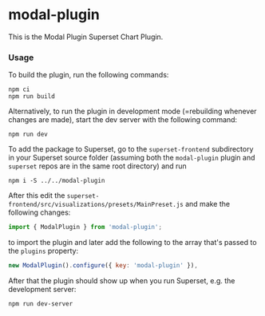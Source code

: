 # modal-plugin

This is the Modal Plugin Superset Chart Plugin.

### Usage

To build the plugin, run the following commands:

```
npm ci
npm run build
```

Alternatively, to run the plugin in development mode (=rebuilding whenever changes are made), start the dev server with the following command:

```
npm run dev
```

To add the package to Superset, go to the `superset-frontend` subdirectory in your Superset source folder (assuming both the `modal-plugin` plugin and `superset` repos are in the same root directory) and run
```
npm i -S ../../modal-plugin
```

After this edit the `superset-frontend/src/visualizations/presets/MainPreset.js` and make the following changes:

```js
import { ModalPlugin } from 'modal-plugin';
```

to import the plugin and later add the following to the array that's passed to the `plugins` property:
```js
new ModalPlugin().configure({ key: 'modal-plugin' }),
```

After that the plugin should show up when you run Superset, e.g. the development server:

```
npm run dev-server
```
